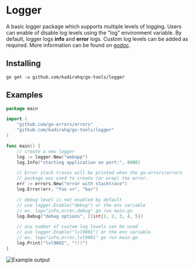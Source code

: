 # Logger

A basic logger package which supports multiple levels of logging. Users can enable of disable log levels using the "log" environment variable. By default, logger logs **info** and **error** logs. Custom log levels can be added as required. More information can be found on [godoc](http://godoc.org/github.com/kadirahq/go-tools/logger).


## Installing

``` shell
go get -u github.com/kadirahq/go-tools/logger
```

## Examples

``` go
package main

import (
	"github.com/go-errors/errors"
	"github.com/kadirahq/go-tools/logger"
)

func main() {
	// create a new logger
	log := logger.New("webapp")
	log.Info("starting application on port:", 8080)

	// Error stack traces will be printed when the go-errors/errors
	// package was used to create (or wrap) the error.
	err := errors.New("error with stacktrace")
	log.Error(err, "foo =>", "bar")

	// debug level is not enabled by default
	// use logger.Enable("debug") or the env variable
	// ex. log="info,error,debug" go run main.go
	log.Debug("debug options", []int{1, 2, 3, 4, 5})

	// any number of custom log levels can be used
	// use logger.Enable("lvl9001") or the env variable
	// ex. log="info,error,lvl9001" go run main.go
	log.Print("lvl9001", "!!!")
}
```

![Example output]({{site.baseurl}}/logger/assets/logger-example.png)
